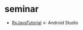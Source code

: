 # seminar

* [RxJavaTutorial](https://github.com/seungrye/seminar/tree/main/202104_seminar/RxJavaTutorial) <- Android Studio
